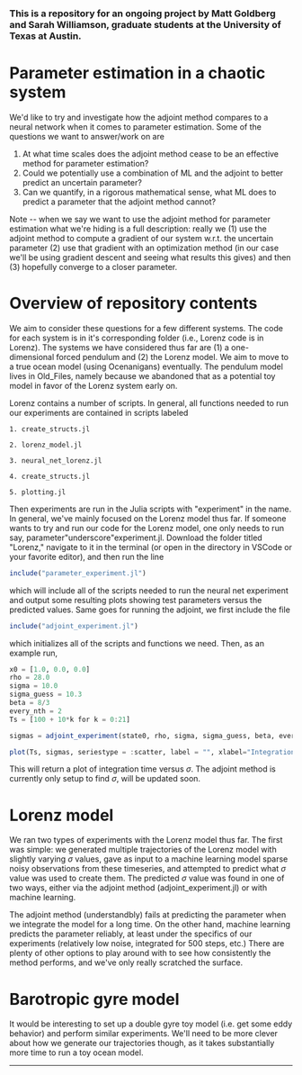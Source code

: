### This is a repository for an ongoing project by Matt Goldberg and Sarah Williamson, graduate students at the University of Texas at Austin. 

# Parameter estimation in a chaotic system 

We'd like to try and investigate how the adjoint method compares to a neural network when it comes to parameter estimation. Some of the questions we want to answer/work on are  

1. At what time scales does the adjoint method cease to be an effective method for parameter estimation? 
2. Could we potentially use a combination of ML and the adjoint to better predict an uncertain parameter?
3. Can we quantify, in a rigorous mathematical sense, what ML does to predict a parameter that the adjoint method cannot?

Note -- when we say we want to use the adjoint method for parameter estimation what we're hiding is a full description: really we (1) use the adjoint method to compute a gradient of our system w.r.t. the uncertain parameter (2) use that gradient with an optimization method (in our case we'll be using gradient descent and seeing what results this gives) and then (3) hopefully converge to a closer parameter. 

# Overview of repository contents

We aim to consider these questions for a few different systems. The code for each system is in it's corresponding folder (i.e., Lorenz code is in Lorenz). The systems we have considered thus far are (1) a one-dimensional forced pendulum and (2) the Lorenz model. We aim to move to a true ocean model (using Ocenanigans) eventually. The pendulum model lives in Old_Files, namely because we abandoned that as a potential toy model in favor of the Lorenz system early on. 

Lorenz contains a number of scripts. In general, all functions needed to run our experiments are contained in scripts labeled 

    1. create_structs.jl
    
    2. lorenz_model.jl
    
    3. neural_net_lorenz.jl
    
    4. create_structs.jl
    
    5. plotting.jl
    
Then experiments are run in the Julia scripts with "experiment" in the name. In general, we've mainly focused on the Lorenz model thus far. If someone wants to try and run our code for the Lorenz model, one only needs to run say, parameter"underscore"experiment.jl. Download the folder titled "Lorenz," navigate to it in the terminal (or open in the directory in VSCode or your favorite editor), and then run the line 

```julia
include("parameter_experiment.jl")
```

which will include all of the scripts needed to run the neural net experiment and output some resulting plots showing test parameters versus the predicted values. Same goes for running the adjoint, we first include the file

```julia
include("adjoint_experiment.jl")
```

which initializes all of the scripts and functions we need. Then, as an example run, 

```julia
x0 = [1.0, 0.0, 0.0]               
rho = 28.0                           
sigma = 10.0                        
sigma_guess = 10.3 
beta = 8/3 
every_nth = 2 
Ts = [100 + 10*k for k = 0:21]

sigmas = adjoint_experiment(state0, rho, sigma, sigma_guess, beta, every_nth, Ts)

plot(Ts, sigmas, seriestype = :scatter, label = "", xlabel="Integration time", ylabel=L"\sigma", dpi = 300)

```

This will return a plot of integration time versus $\sigma$. The adjoint method is currently only setup to find $\sigma$, will be updated soon. 

# Lorenz model 

We ran two types of experiments with the Lorenz model thus far. The first was simple: we generated multiple trajectories of the Lorenz model with slightly varying $\sigma$ values, gave as input to a machine learning model sparse noisy observations from these timeseries, and attempted to predict what $\sigma$ value was used to create them. The predicted $\sigma$ value was found in one of two ways, either via the adjoint method (adjoint_experiment.jl) or with machine learning. 

The adjoint method (understandbly) fails at predicting the parameter when we integrate the model for a long time. On the other hand, machine learning predicts the parameter reliably, at least under the specifics of our experiments (relatively low noise, integrated for 500 steps, etc.) There are plenty of other options to play around with to see how consistently the method performs, and we've only really scratched the surface. 

# Barotropic gyre model 

It would be interesting to set up a double gyre toy model (i.e. get some eddy behavior) and perform similar experiments. We'll need to be more clever about how we generate our trajectories though, as it takes substantially more time to run a toy ocean model.

-----------------
